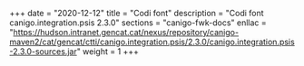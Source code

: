 +++
date        = "2020-12-12"
title       = "Codi font"
description = "Codi font canigo.integration.psis 2.3.0"
sections    = "canigo-fwk-docs"
enllac		= "https://hudson.intranet.gencat.cat/nexus/repository/canigo-maven2/cat/gencat/ctti/canigo.integration.psis/2.3.0/canigo.integration.psis-2.3.0-sources.jar"
weight		= 1
+++
